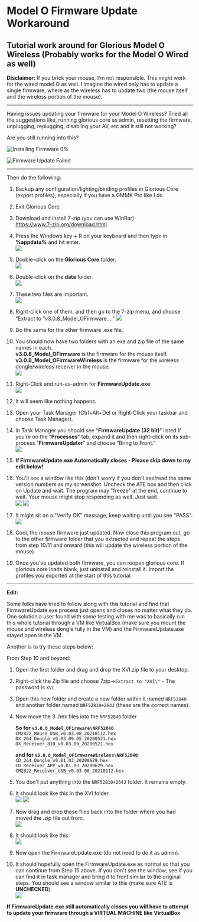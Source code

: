 # Model O Firmware Update Workaround
Tutorial work around for Glorious Model O Wireless (Probably works for the Model O Wired as well)
-------------------------------------------------------------------------------------------------
**Disclaimer:** If you brick your mouse, I'm not responsible. This might work for the wired model O as well. I imagine the wired only has to update a single firmware, where as the wireless has to update two (the mouse itself and the wireless portion of the mouse).

--------------------------------------------------------------------------

Having issues updating your firmware for your Model O Wireless? Tried all the suggestions like, running glorious core as admin, resetting the firmware, unplugging, replugging, disabling your AV, etc and it still not working?

Are you still running into this?

![Installing Firmware 0%](https://i.imgur.com/4I4ymfo.png)

![Firmware Update Failed](https://i.imgur.com/6WRMV1E.png)

-------------------------------------------------------------------------
Then do the following:

1. Backup any configuration/lighting/binding profiles in Glorious Core (export profiles), especially if you have a GMMK Pro like I do.    

2. Exit Glorious Core.   

3. Download and install 7-zip (you can use WinRar).    
https://www.7-zip.org/download.html

4. Press the Windows key + R on your keyboard and then type in **%appdata%** and hit enter.    
![](https://i.imgur.com/zAe2oIg.png)

5. Double-click on the **Glorious Core** folder.    
![](https://i.imgur.com/8KFW9u9.png)

6. Double-click on the **data** folder.    
![](https://i.imgur.com/F3EhuHn.png)

7. These two files are important.    
![](https://i.imgur.com/WxdSh9x.png)

8. Right-click one of them, and then go to the 7-zip menu, and choose “Extract to “v3.0.8_Model_OFirmware….”
![](https://i.imgur.com/HLXeYhq.png)

9. Do the same for the other firmware .exe file.

10. You should now have two folders with an exe and zip file of the same names in each.  
**v3.0.8_Model_OFirmware** is the firmware for the mouse itself.     
**v3.0.8_Model_OFirmwareWireless** is the firmware for the wireless dongle/wireless receiver in the mouse.    
![](https://i.imgur.com/dTcewnp.png)

11. Right-Click and run-as-admin for **FirmwareUpdate.exe**    
![](https://i.imgur.com/AFecrLg.png)

12. It will seem like nothing happens.

13. Open your Task Manager (Ctrl+Alt+Del or Right-Click your taskbar and choose Task Manager).

14. In Task Manager you should see “**FirmwareUpdate (32 bit)**” listed if you’re on the “**Processes**” tab, expand it and then right-click on its sub-process “**FirmwareUpdater**” and choose “Bring to Front.”  
![](https://i.imgur.com/RSjgrmV.png)

15. **If FirmwareUpdate.exe Automatically closes - Please skip down to my edit below!**

16. You'll see a window like this (don't worry if you don't see/read the same version numbers as my screenshot. Uncheck the ATE box and then click on Update and wait. The program may "freeze" at the end, continue to wait. Your mouse might stop responding as well. Just wait.    
![](https://i.imgur.com/UUMryGf.png)
![](https://i.imgur.com/PotsPIU.png)

17. It might sit on a "Verify OK" message, keep waiting until you see "PASS".    
![](https://i.imgur.com/ZyjkZ1G.png)

18. Cool, the mouse firmware just updated. Now close this program out, go to the other firmware folder that you extracted and repeat the steps from step 10/11 and onward (this will update the wireless portion of the mouse).

19. Once you've updated both firmware, you can reopen glorious core. If glorious core loads blank, just uninstall and reinstall it. Import the profiles you exported at the start of this tutorial.

-----------------------------------------------------------------------------

**Edit:**

Some folks have tried to follow along with this tutorial and find that FirmwareUpdate.exe process just opens and closes no matter what they do. One solution a user found with some testing with me was to basically run this whole tutorial through a VM like VirtualBox (make sure you mount the mouse and wireless dongle fully in the VM) and the FirmwareUpdate.exe stayed open in the VM.

Another is to try these steps below:

From Step 10 and beyond:  

1. Open the first folder and drag and drop the XVI.zip file to your desktop.  

2. Right-click the Zip file and choose 7zip->`Extract to "XVI\"` - The password is `XVI`  

3. Open this new folder and create a new folder within it named `NRF52840` and another folder named `NRF52810+264J` (these are the correct names).  

4. Now move the 3 .hex files into the `NRF52840` folder  

    **So for `v3.0.8_Model_OFirmware\NRF52840`**  
        ```CM2822_Mouse_USB_v0.03.08_20210112.hex```  
        ```DX_264_Dongle_v0.03.09.05_20200521.hex```  
        ```DX_Receiver_810_v0.03.09_20200521.hex```  

    **and for `v3.0.8_Model_OFirmwareWireless\NRF52840`**  
        ```CD_264_Dongle_v0.01.03_20200629.hex```  
        ```CD_Receiver_APP_v0.01.03_20200629.hex```  
        ```CM2822_Receiver_USB_v0.03.08_20210112.hex```  


5. You don't put anything into the `NRF52810+264J` folder. It remains empty.  

6. It should look like this in the XVI folder.  
![](https://i.imgur.com/LkhUth7.png)
![](https://i.imgur.com/3sXgZSV.png)

7. Now drag and drop those files back into the folder where you had moved the .zip file out from.  
![](https://i.imgur.com/6Gag0qm.png)

8. It should look like this:  
![](https://i.imgur.com/YPo7c7k.png)

9. Now open the FirmwareUpdate.exe (do not need to do it as admin).  

10. It should hopefully open the FirmwareUpdate.exe as normal so that you can continue from Step 15 above. If you don't see the window, see if you can find it in task manager and bring it to front similar to the original steps. You should see a window similar to this (make sure ATE is **UNCHECKED**).  
![](https://i.imgur.com/Jkc5NdT.png)

**If FirmwareUpdate.exe still automatically closes you will have to attempt to update your firmware through a VIRTUAL MACHINE like VirtualBox**
